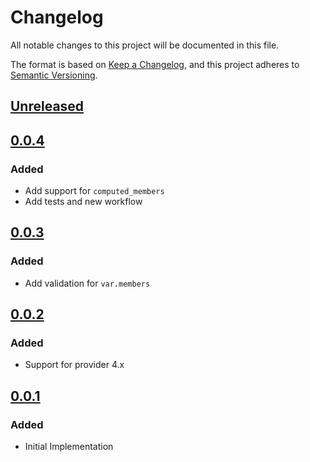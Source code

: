 # Changelog

All notable changes to this project will be documented in this file.

The format is based on [Keep a Changelog](https://keepachangelog.com/en/1.0.0/),
and this project adheres to [Semantic Versioning](https://semver.org/spec/v2.0.0.html).

## [Unreleased]

## [0.0.4]

### Added

- Add support for `computed_members`
- Add tests and new workflow

## [0.0.3]

### Added

- Add validation for `var.members`

## [0.0.2]

### Added

- Support for provider 4.x

## [0.0.1]

### Added

- Initial Implementation

[unreleased]: https://github.com/mineiros-io/terraform-google-pubsub-subscription-iam/compare/v0.0.4...HEAD
[0.0.4]: https://github.com/mineiros-io/terraform-google-pubsub-subscription-iam/compare/v0.0.3...v0.0.4
[0.0.3]: https://github.com/mineiros-io/terraform-google-pubsub-subscription-iam/compare/v0.0.2...v0.0.3
[0.0.2]: https://github.com/mineiros-io/terraform-google-pubsub-subscription-iam/compare/v0.0.1...v0.0.2
[0.0.1]: https://github.com/mineiros-io/terraform-google-pubsub-subscription-iam/releases/tag/v0.0.1
